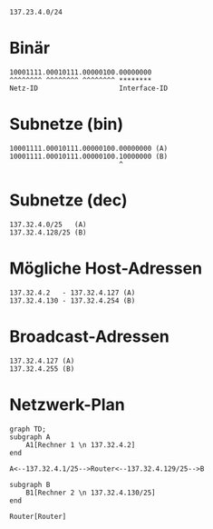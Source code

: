 ```
137.23.4.0/24
```

# Binär
```
10001111.00010111.00000100.00000000
^^^^^^^^ ^^^^^^^^ ^^^^^^^^ ********
Netz-ID                    Interface-ID
```

# Subnetze (bin)
```
10001111.00010111.00000100.00000000 (A)
10001111.00010111.00000100.10000000 (B)
						   ^
```
# Subnetze (dec)
```
137.32.4.0/25   (A)
137.32.4.128/25 (B)
```

# Mögliche Host-Adressen
```
137.32.4.2   - 137.32.4.127 (A)
137.32.4.130 - 137.32.4.254 (B)
```

# Broadcast-Adressen
```
137.32.4.127 (A)
137.32.4.255 (B)
```

# Netzwerk-Plan
```mermaid
graph TD;
subgraph A
	A1[Rechner 1 \n 137.32.4.2]
end

A<--137.32.4.1/25-->Router<--137.32.4.129/25-->B

subgraph B
	B1[Rechner 2 \n 137.32.4.130/25]
end

Router[Router]
```
